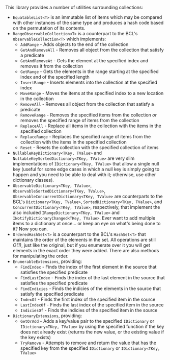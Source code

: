 This library provides a number of utilities surrounding collections:

* `EquatableList<T>` is an immutable list of items which may be compared with other instances of the same type and produces a hash code based on the permutation of its contents.
* `RangeObservableCollection<T>` is a counterpart to the BCL's `ObservableCollection<T>` which implements:
  * `AddRange` - Adds objects to the end of the collection
  * `GetAndRemoveAll` - Removes all object from the collection that satisfy a predicate
  * `GetAndRemoveAt` - Gets the element at the specified index and removes it from the collection
  * `GetRange` - Gets the elements in the range starting at the specified index and of the specified length
  * `InsertRange` - Inserts elements into the collection at the specified index
  * `MoveRange` - Moves the items at the specified index to a new location in the collection
  * `RemoveAll` - Removes all object from the collection that satisfy a predicate
  * `RemoveRange` - Removes the specified items from the collection *or* removes the specified range of items from the collection
  * `ReplaceAll` - Replace all items in the collection with the items in the specified collection
  * `ReplaceRange` - Replaces the specified range of items from the collection with the items in the specified collection
  * `Reset` - Resets the collection with the specified collection of items
* `NullableKeyDictionary<TKey, TValue>` and `NullableKeySortedDictionary<TKey, TValue>` are very slim implementations of `IDictionary<TKey, TValue>` that allow a single null key (useful for some edge cases in which a null key is simply going to happen and you need to be able to deal with it; otherwise, use other dictionary classes).
* `ObservableDictionary<TKey, TValue>`, `ObservableSortedDictionary<TKey, TValue>`, `ObservableConcurrentDictionary<TKey, TValue>` are counterparts to the BCL's `Dictionary<TKey, TValue>`, `SortedDictionary<TKey, TValue>`, and `ConcurrentDictionary<TKey, TValue>`, respectively, that implement the also included `IRangeDictionary<TKey, TValue>` and `INotifyDictionaryChanged<TKey, TValue>`. Ever want to add multiple items to a dictionary at once... or keep an eye on what's being done to it? Now you can.
* `OrderedHashSet<T>` is a counterpart to the BCL's `HashSet<T>` that maintains the order of the elements in the set. All operations are still *O(1)*, just like the original, but if you enumerate over it you will get elements in the exact order they were added. There are also methods for manipulating the order.
* `EnumerableExtensions`, providing:
  * `FindIndex` - Finds the index of the first element in the source that satisfies the specified predicate
  * `FindLastIndex` - Finds the index of the last element in the source that satisfies the specified predicate
  * `FindIndicies` - Finds the indicies of the elements in the source that satisfy the specified predicate
  * `IndexOf` - Finds the first index of the specified item in the source
  * `LastIndexOf` - Finds the last index of the specified item in the source
  * `IndiciesOf` - Finds the indicies of the specified item in the source
* `DictionaryExtensions`, providing:
  * `GetOrAdd` - Adds a key/value pair to the specified `IDictionary` or `IDictionary<TKey, TValue>` by using the specified function if the key does not already exist (returns the new value, or the existing value if the key exists)
  * `TryRemove` - Attempts to remove and return the value that has the specified key from the specified `IDictionary` or `IDictionary<TKey, TValue>`